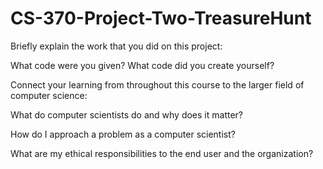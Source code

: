 # CS-370-Project-Two-TreasureHunt

Briefly explain the work that you did on this project: 

What code were you given? What code did you create yourself?


Connect your learning from throughout this course to the larger field of computer science:


What do computer scientists do and why does it matter?


How do I approach a problem as a computer scientist?


What are my ethical responsibilities to the end user and the organization?
